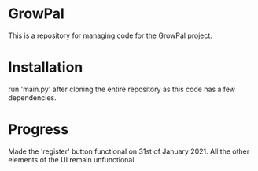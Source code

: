 # GrowPal
This is a repository for managing code for the GrowPal project. 

# Installation
run 'main.py' after cloning the entire repository as this code has a few dependencies. 

# Progress 
Made the 'register' button functional on 31st of January 2021. All the other elements of the UI remain unfunctional. 

